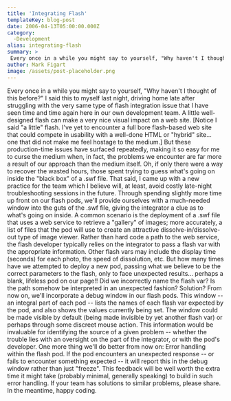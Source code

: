 ```yaml
---
title: 'Integrating Flash'
templateKey: blog-post
date: 2006-04-13T05:00:00.000Z
category: 
  -Development
alias: integrating-flash
summary: > 
 Every once in a while you might say to yourself, "Why haven't I thought of this before?" I said this to myself last night, driving home late after struggling with the very same type of flash integration issue that I have seen time and time again here in our own development team. A little well-designed flash can make a very nice visual impact on a web site. [Notice I said "a little" flash.
author: Mark Figart
image: /assets/post-placeholder.png
---
```


Every once in a while you might say to yourself, "Why haven't I thought of this before?" I said this to myself last night, driving home late after struggling with the very same type of flash integration issue that I have seen time and time again here in our own development team. A little well-designed flash can make a very nice visual impact on a web site. \[Notice I said "a little" flash. I've yet to encounter a full bore flash-based web site that could compete in usability with a well-done HTML or "hybrid" site... one that did not make me feel hostage to the medium.\] But these production-time issues have surfaced repeatedly, making it so easy for me to curse the medium when, in fact, the problems we encounter are far more a result of our approach than the medium itself. Oh, if only there were a way to recover the wasted hours, those spent trying to guess what's going on inside the "black box" of a .swf file. That said, I came up with a new practice for the team which I believe will, at least, avoid costly late-night troubleshooting sessions in the future. Through spending slightly more time up front on our flash pods, we'll provide ourselves with a much-needed window into the guts of the .swf file, giving the integrator a clue as to what's going on inside. A common scenario is the deployment of a .swf file that uses a web service to retrieve a "gallery" of images; more accurately, a list of files that the pod will use to create an attractive dissolve-in/dissolve-out type of image viewer. Rather than hard code a path to the web service, the flash developer typically relies on the integrator to pass a flash var with the appropriate information. Other flash vars may include the display time (seconds) for each photo, the speed of dissolution, etc. But how many times have we attempted to deploy a new pod, passing what we believe to be the correct parameters to the flash, only to face unexpected results... perhaps a blank, lifeless pod on our page!! Did we incorrectly name the flash var? Is the path somehow be interpreted in an unexpected fashion? Solution? From now on, we'll incorporate a debug window in our flash pods. This window -- an integral part of each pod -- lists the names of each flash var expected by the pod, and also shows the values currently being set. The window could be made visible by default (being made invisible by yet another flash var) or perhaps through some discreet mouse action. This information would be invaluable for identifying the source of a given problem -- whether the trouble lies with an oversight on the part of the integrator, or with the pod's developer. One more thing we'll do better from now on: Error handling within the flash pod. If the pod encounters an unexpected response -- or fails to encounter something expected -- it will report this in the debug window rather than just "freeze". This feedback will be well worth the extra time it might take (probably minimal, generally speaking) to build in such error handling. If your team has solutions to similar problems, please share. In the meantime, happy coding.
